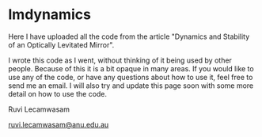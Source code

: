 # lmdynamics
Here I have uploaded all the code from the article "Dynamics and Stability of an Optically Levitated Mirror". 

I wrote this code as I went, without thinking of it being used by other people. Because of this it is a bit opaque in many areas. If you would like to use any of the code, or have any questions about how to use it, feel free to send me an email. I will also try and update this page soon with some more detail on how to use the code.

Ruvi Lecamwasam

ruvi.lecamwasam@anu.edu.au

